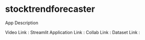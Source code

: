 # stocktrendforecaster
App Description

Video Link :
Streamlit Application Link :
Collab Link : 
Dataset Link : 
